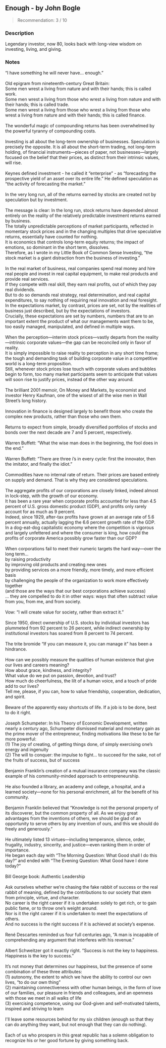 ## Enough - by John Bogle
> Recommendation: 3 / 10
    
### Description
Legendary investor, now 80, looks back with long-view wisdom on investing, living, and giving.
    
### Notes
“I have something he will never have... enough.”<br>
<br>
Old epigram from nineteenth-century Great Britain:<br>
Some men wrest a living from nature and with their hands; this is called work.<br>
Some men wrest a living from those who wrest a living from nature and with their hands; this is called trade.<br>
Some men wrest a living from those who wrest a living from those who wrest a living from nature and with their hands; this is called finance.<br>
<br>
The wonderful magic of compounding returns has been overwhelmed by the powerful tyranny of compounding costs.<br>
<br>
Investing is all about the long-term ownership of businesses. Speculation is precisely the opposite. It is all about the short-term trading, not long-term holding, of financial instruments—pieces of paper, not businesses—largely focused on the belief that their prices, as distinct from their intrinsic values, will rise.<br>
<br>
Keynes defined investment - he called it “enterprise” - as “forecasting the prospective yield of an asset over its entire life.” He defined speculation as “the activity of forecasting the market.”<br>
<br>
In the very long run, all of the returns earned by stocks are created not by speculation but by investment.<br>
<br>
The message is clear: In the long run, stock returns have depended almost entirely on the reality of the relatively predictable investment returns earned by business.<br>
The totally unpredictable perceptions of market participants, reflected in momentary stock prices and in the changing multiples that drive speculative returns, essentially have counted for nothing.<br>
It is economics that controls long-term equity returns; the impact of emotions, so dominant in the short term, dissolves.<br>
Therefore, as I wrote in my Little Book of Common Sense Investing, “the stock market is a giant distraction from the business of investing.”<br>
<br>
In the real market of business, real companies spend real money and hire real people and invest in real capital equipment, to make real products and provide real services.<br>
If they compete with real skill, they earn real profits, out of which they pay real dividends.<br>
But to do so demands real strategy, real determination, and real capital expenditures, to say nothing of requiring real innovation and real foresight.<br>
In the expectations market, by contrast, prices are set, not by the realities of business just described, but by the expectations of investors.<br>
Crucially, these expectations are set by numbers, numbers that are to an important extent the product of what our managements want them to be, too easily managed, manipulated, and defined in multiple ways.<br>
<br>
When the perception—interim stock prices—vastly departs from the reality—intrinsic corporate values—the gap can be reconciled only in favor of reality.<br>
It is simply impossible to raise reality to perception in any short time frame; the tough and demanding task of building corporate value in a competitive world is a long-term proposition.<br>
Still, whenever stock prices lose touch with corporate values and bubbles begin to form, too many market participants seem to anticipate that values will soon rise to justify prices, instead of the other way around.<br>
<br>
The brilliant 2001 memoir, On Money and Markets, by economist and investor Henry Kaufman, one of the wisest of all the wise men in Wall Street’s long history.<br>
<br>
Innovation in finance is designed largely to benefit those who create the complex new products, rather than those who own them.<br>
<br>
Returns to expect from simple, broadly diversified portfolios of stocks and bonds over the next decade are 7 and 5 percent, respectively.<br>
<br>
Warren Buffett: “What the wise man does in the beginning, the fool does in the end.”<br>
<br>
Warren Buffett: “There are three i’s in every cycle: first the innovator, then the imitator, and finally the idiot.”<br>
<br>
Commodities have no internal rate of return. Their prices are based entirely on supply and demand. That is why they are considered speculations.<br>
<br>
The aggregate profits of our corporations are closely linked, indeed almost in lock-step, with the growth of our economy.<br>
It has been a rare year when corporate profits accounted for less than 4.5 percent of U.S. gross domestic product (GDP), and profits only rarely account for as much as 9 percent.<br>
Indeed, since 1929, after-tax profits have grown at an average rate of 5.6 percent annually, actually lagging the 6.6 percent growth rate of the GDP.<br>
In a dog-eat-dog capitalistic economy where the competition is vigorous and largely unfettered and where the consumer is king, how could the profits of corporate America possibly grow faster than our GDP?<br>
<br>
When corporations fail to meet their numeric targets the hard way—over the long term...<br>
by raising productivity<br>
by improving old products and creating new ones<br>
by providing services on a more friendly, more timely, and more efficient basis<br>
by challenging the people of the organization to work more effectively together<br>
(and those are the ways that our best corporations achieve success)<br>
... they are compelled to do it in other ways: ways that often subtract value from you, from me, and from society.<br>
<br>
Vow: “I will create value for society, rather than extract it.”<br>
<br>
Since 1950, direct ownership of U.S. stocks by individual investors has plummeted from 92 percent to 26 percent, while indirect ownership by institutional investors has soared from 8 percent to 74 percent.<br>
<br>
The trite bromide “If you can measure it, you can manage it” has been a hindrance.<br>
<br>
How can we possibly measure the qualities of human existence that give our lives and careers meaning?<br>
How about grace, kindness, and integrity?<br>
What value do we put on passion, devotion, and trust?<br>
How much do cheerfulness, the lilt of a human voice, and a touch of pride add to our lives?<br>
Tell me, please, if you can, how to value friendship, cooperation, dedication, and spirit.<br>
<br>
Beware of the apparently easy shortcuts of life. If a job is to be done, best to do it right.<br>
<br>
Joseph Schumpeter: In his Theory of Economic Development, written nearly a century ago, Schumpeter dismissed material and monetary gain as the prime mover of the entrepreneur, finding motivations like these to be far more powerful:<br>
(1) The joy of creating, of getting things done, of simply exercising one’s energy and ingenuity<br>
(2) The will to conquer: the impulse to fight... to succeed for the sake, not of the fruits of success, but of success<br>
<br>
Benjamin Franklin’s creation of a mutual insurance company was the classic example of his community-minded approach to entrepreneurship.<br>
<br>
He also founded a library, an academy and college, a hospital, and a learned society—none for his personal enrichment, all for the benefit of his community.<br>
<br>
Benjamin Franklin believed that “Knowledge is not the personal property of its discoverer, but the common property of all. As we enjoy great advantages from the inventions of others, we should be glad of an opportunity to serve others by any invention of ours, and this we should do freely and generously.”<br>
<br>
He ultimately listed 13 virtues—including temperance, silence, order, frugality, industry, sincerity, and justice—even ranking them in order of importance.<br>
He began each day with “The Morning Question: What Good shall I do this day?” and ended with “The Evening Question: What Good have I done today?”<br>
<br>
Bill George book: Authentic Leadership<br>
<br>
Ask ourselves whether we’re chasing the fake rabbit of success or the real rabbit of meaning, defined by the contributions to our society that stem from principle, virtue, and character.<br>
No career is the right career if it is undertaken solely to get rich, or to gain public fame, or to throw one’s weight around.<br>
Nor is it the right career if it is undertaken to meet the expectations of others.<br>
And no success is the right success if it is achieved at society’s expense.<br>
<br>
René Descartes reminded us four full centuries ago, “A man is incapable of comprehending any argument that interferes with his revenue.”<br>
<br>
Albert Schweitzer got it exactly right. “Success is not the key to happiness. Happiness is the key to success.”<br>
<br>
It’s not money that determines our happiness, but the presence of some combination of these three attributes:<br>
(1) autonomy, the extent to which we have the ability to control our own lives, “to do our own thing”<br>
(2) maintaining connectiveness with other human beings, in the form of love of our families, our pleasure in friends and colleagues, and an openness with those we meet in all walks of life<br>
(3) exercising competence, using our God-given and self-motivated talents, inspired and striving to learn<br>
<br>
I'll leave some resources behind for my six children (enough so that they can do anything they want, but not enough that they can do nothing).<br>
<br>
Each of us who prospers in this great republic has a solemn obligation to recognize his or her good fortune by giving something back.
